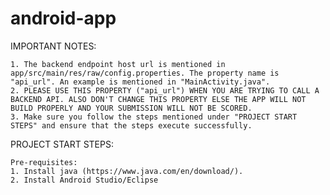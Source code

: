 # android-app

IMPORTANT NOTES:

    1. The backend endpoint host url is mentioned in app/src/main/res/raw/config.properties. The property name is "api_url". An example is mentioned in "MainActivity.java".
    2. PLEASE USE THIS PROPERTY ("api_url") WHEN YOU ARE TRYING TO CALL A BACKEND API. ALSO DON'T CHANGE THIS PROPERTY ELSE THE APP WILL NOT BUILD PROPERLY AND YOUR SUBMISSION WILL NOT BE SCORED.
    3. Make sure you follow the steps mentioned under "PROJECT START STEPS" and ensure that the steps execute successfully.

PROJECT START STEPS:

    Pre-requisites:
    1. Install java (https://www.java.com/en/download/).
    2. Install Android Studio/Eclipse
